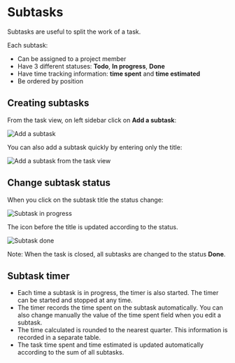 Subtasks
========

Subtasks are useful to split the work of a task.

Each subtask:

- Can be assigned to a project member
- Have 3 different statuses: **Todo**, **In progress**, **Done**
- Have time tracking information: **time spent** and **time estimated**
- Be ordered by position

Creating subtasks
-----------------

From the task view, on left sidebar click on **Add a subtask**:

![Add a subtask](https://kanboard.net/screenshots/documentation/add-subtask.png)

You can also add a subtask quickly by entering only the title:

![Add a subtask from the task view](https://kanboard.net/screenshots/documentation/add-subtask-shortcut.png)

Change subtask status
---------------------

When you click on the subtask title the status change:

![Subtask in progress](https://kanboard.net/screenshots/documentation/subtask-status-inprogress.png)

The icon before the title is updated according to the status.

![Subtask done](https://kanboard.net/screenshots/documentation/subtask-status-done.png)

Note: When the task is closed, all subtasks are changed to the status **Done**.

Subtask timer
-------------

- Each time a subtask is in progress, the timer is also started. The timer can be started and stopped at any time.
- The timer records the time spent on the subtask automatically. You can also change manually the value of the time spent field when you edit a subtask.
- The time calculated is rounded to the nearest quarter. This information is recorded in a separate table.
- The task time spent and time estimated is updated automatically according to the sum of all subtasks.

